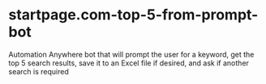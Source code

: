 # startpage.com-top-5-from-prompt-bot
Automation Anywhere bot that will prompt the user for a keyword, get the top 5 search results, save it to an Excel file if desired, and ask if another search is required
